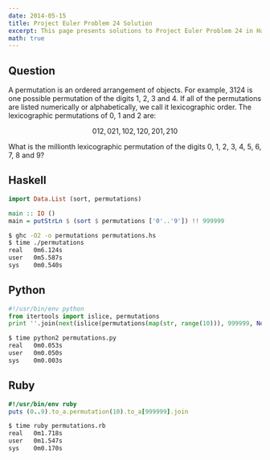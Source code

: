 ```yaml
---
date: 2014-05-15
title: Project Euler Problem 24 Solution
excerpt: This page presents solutions to Project Euler Problem 24 in Haskell, Python and Ruby.
math: true
---
```



## Question

<p>
A permutation is an ordered arrangement of objects. 
For example, 3124 is one possible permutation of the 
digits 1, 2, 3 and 4. If all of the permutations are 
listed numerically or alphabetically, we call it 
lexicographic order. The lexicographic permutations 
of 0, 1 and 2 are:
</p>

$$012, 021, 102, 120, 201, 210$$

<p>
What is the millionth lexicographic permutation of the 
digits 0, 1, 2, 3, 4, 5, 6, 7, 8 and 9?
</p>






## Haskell

```haskell
import Data.List (sort, permutations)

main :: IO ()
main = putStrLn $ (sort $ permutations ['0'..'9']) !! 999999
```


```bash
$ ghc -O2 -o permutations permutations.hs
$ time ./permutations
real   0m6.124s
user   0m5.587s
sys    0m0.540s
```



## Python

```python
#!/usr/bin/env python
from itertools import islice, permutations
print ''.join(next(islice(permutations(map(str, range(10))), 999999, None)))
```


```bash
$ time python2 permutations.py
real   0m0.053s
user   0m0.050s
sys    0m0.003s
```



## Ruby

```ruby
#!/usr/bin/env ruby
puts (0..9).to_a.permutation(10).to_a[999999].join
```


```bash
$ time ruby permutations.rb
real   0m1.718s
user   0m1.547s
sys    0m0.170s
```


